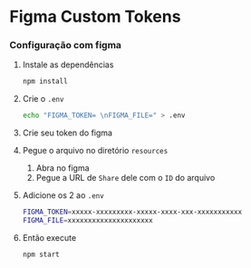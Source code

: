 # Figma Custom Tokens

### Configuração com figma

1. Instale as dependências
    ```bash
    npm install
    ```

1. Crie o `.env`
    ```bash
    echo "FIGMA_TOKEN= \nFIGMA_FILE=" > .env
    ```

1. Crie seu token do figma

1. Pegue o arquivo no diretório `resources`
    1. Abra no figma
    1. Pegue a URL de `Share` dele com o `ID` do arquivo

1. Adicione os 2 ao `.env`
    ```bash
    FIGMA_TOKEN=xxxxx-xxxxxxxxx-xxxxx-xxxx-xxx-xxxxxxxxxxx
    FIGMA_FILE=xxxxxxxxxxxxxxxxxxxxx
    ```

1. Então execute
    ```bash
    npm start
    ```